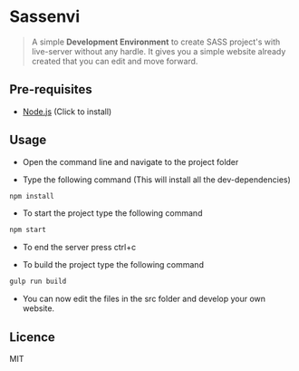 # Sassenvi
>A simple **Development Environment** to create SASS project's with live-server without any hardle.
>It gives you a simple website already created that you can edit and move forward.  

## Pre-requisites
+ [Node.js](https://nodejs.org/en/) (Click to install)

## Usage

+ Open the command line and navigate to the project folder

+ Type the following command (This will install all the dev-dependencies)
```js
npm install
```

+ To start the project type the following command 
```js
npm start
```

+ To end the server press ctrl+c

+ To build the project type the following command
```js
gulp run build
```
+ You can now edit the files in the src folder and develop your own website.

## Licence

MIT
